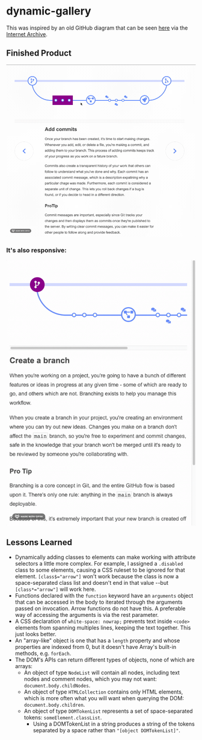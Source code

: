 # dynamic-gallery
This was inspired by an old GitHub diagram that can be seen [here](https://web.archive.org/web/20210301202302/https://guides.github.com/introduction/flow/) via the [Internet Archive](https://web.archive.org/).

## Finished Product
![](assets/0.gif)

### It's also responsive:
![](assets/1.gif)

## Lessons Learned
* Dynamically adding classes to elements can make working with attribute selectors a little more complex. For example, I assigned a `.disabled` class to some elements, causing a CSS ruleset to be ignored for that element. `[class$="arrow"]` won't work because the class is now a space-separated class list and doesn't end in that value --but `[class*="arrow"]` will work here.
* Functions declared with the `function` keyword have an `arguments` object that can be accessed in the body to iterated through the arguments passed on invocation. Arrow functions do not have this. A preferable way of accessing the arguments is via the rest parameter.
* A CSS declaration of `white-space: nowrap;` prevents text inside `<code>` elements from spanning multiples lines, keeping the text together. This just looks better.
* An "array-like" object is one that has a `length` property and whose properties are indexed from 0, but it doesn't have Array's built-in methods, e.g. `forEach`.
* The DOM's APIs can return different types of objects, none of which are arrays:
  * An object of type `NodeList` will contain all nodes, including text nodes and comment nodes, which you may not want: `document.body.childNodes`.
  * An object of type `HTMLCollection` contains only HTML elements, which is more often what you will want when querying the DOM: `document.body.children`.
  * An object of type `DOMTokenList` represents a set of space-separated tokens: `someElement.classList`.
    *  Using a DOMTokenList in a string produces a string of the tokens separated by a space rather than `"[object DOMTokenList]"`.

